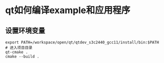 # qt如何编译example和应用程序

## 设置环境变量

```Shell
export PATH=/workspace/open/qt/qtdev_s3c2440_gcc11/install/bin:$PATH
# 进入项目目录
qt-cmake .
cmake --build .
```
